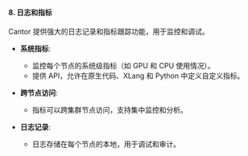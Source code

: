 #### **8. 日志和指标**

Cantor 提供强大的日志记录和指标跟踪功能，用于监控和调试。

- **系统指标**:
  - 监控每个节点的系统级指标（如 GPU 和 CPU 使用情况）。
  - 提供 API，允许在原生代码、XLang 和 Python 中定义自定义指标。

- **跨节点访问**:
  - 指标可以跨集群节点访问，支持集中监控和分析。

- **日志记录**:
  - 日志存储在每个节点的本地，用于调试和审计。